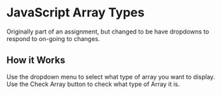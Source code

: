 # JavaScript Array Types

Originally part of an assignment, but changed to be have dropdowns to respond to on-going to changes. 

## How it Works

Use the dropdown menu to select what type of array you want to display. Use the Check Array button to check what type of Array it is.